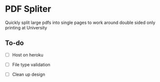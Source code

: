 # PDF Spliter
Quickly split large pdfs into single pages to work around double sided only printing at University

## To-do
- [ ] Host on heroku
- [ ] File type validation
- [ ] Clean up design

